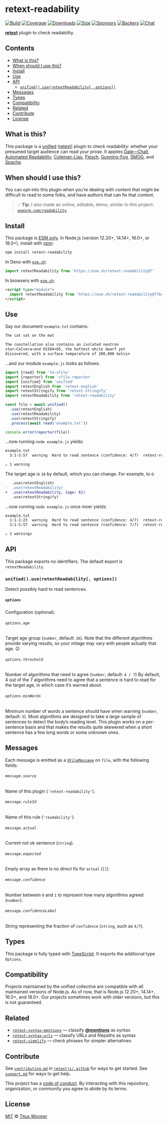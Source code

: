 # retext-readability

[![Build][build-badge]][build]
[![Coverage][coverage-badge]][coverage]
[![Downloads][downloads-badge]][downloads]
[![Size][size-badge]][size]
[![Sponsors][sponsors-badge]][collective]
[![Backers][backers-badge]][collective]
[![Chat][chat-badge]][chat]

**[retext][]** plugin to check readability.

## Contents

*   [What is this?](#what-is-this)
*   [When should I use this?](#when-should-i-use-this)
*   [Install](#install)
*   [Use](#use)
*   [API](#api)
    *   [`unified().use(retextReadability[, options])`](#unifieduseretextreadability-options)
*   [Messages](#messages)
*   [Types](#types)
*   [Compatibility](#compatibility)
*   [Related](#related)
*   [Contribute](#contribute)
*   [License](#license)

## What is this?

This package is a [unified][] ([retext][]) plugin to check readability: whether
your presumed target audience can read your prose.
It applies [Dale—Chall][dale-chall],
[Automated Readability][automated-readability], [Coleman-Liau][], [Flesch][],
[Gunning-Fog][], [SMOG][], and [Spache][].

## When should I use this?

You can opt-into this plugin when you’re dealing with content that might be
difficult to read to some folks, and have authors that can fix that content.

> 💡 **Tip**: I also made an online, editable, demo, similar to this project:
> [`wooorm.com/readability`](https://wooorm.com/readability/).

## Install

This package is [ESM only][esm].
In Node.js (version 12.20+, 14.14+, 16.0+, or 18.0+), install with [npm][]:

```sh
npm install retext-readability
```

In Deno with [`esm.sh`][esmsh]:

```js
import retextReadability from 'https://esm.sh/retext-readability@7'
```

In browsers with [`esm.sh`][esmsh]:

```html
<script type="module">
  import retextReadability from 'https://esm.sh/retext-readability@7?bundle'
</script>
```

## Use

Say our document `example.txt` contains:

```txt
The cat sat on the mat

The constellation also contains an isolated neutron
star—Calvera—and H1504+65, the hottest white dwarf yet
discovered, with a surface temperature of 200,000 kelvin
```

…and our module `example.js` looks as follows:

```js
import {read} from 'to-vfile'
import {reporter} from 'vfile-reporter'
import {unified} from 'unified'
import retextEnglish from 'retext-english'
import retextStringify from 'retext-stringify'
import retextReadability from 'retext-readability'

const file = await unified()
  .use(retextEnglish)
  .use(retextReadability)
  .use(retextStringify)
  .process(await read('example.txt'))

console.error(reporter(file))
```

…now running `node example.js` yields:

```txt
example.txt
  3:1-5:57  warning  Hard to read sentence (confidence: 4/7)  retext-readability  retext-readability

⚠ 1 warning
```

The target age is `16` by default, which you can change.
For example, to `6`:

```diff
   .use(retextEnglish)
-  .use(retextReadability)
+  .use(retextReadability, {age: 6})
   .use(retextStringify)
```

…now running `node example.js` once moer yields:

```txt
example.txt
  1:1-1:23  warning  Hard to read sentence (confidence: 4/7)  retext-readability  retext-readability
  3:1-5:57  warning  Hard to read sentence (confidence: 7/7)  retext-readability  retext-readability

⚠ 2 warnings
```

## API

This package exports no identifiers.
The default export is `retextReadability`.

### `unified().use(retextReadability[, options])`

Detect possibly hard to read sentences.

##### `options`

Configuration (optional).

###### `options.age`

Target age group (`number`, default: `16`).
Note that the different algorithms provide varying results, so your milage may
vary with people actually that age.
:wink:

###### `options.threshold`

Number of algorithms that need to agree (`number`, default: `4 / 7`)
By default, 4 out of the 7 algorithms need to agree that a sentence is hard to
read for the target age, in which case it’s warned about.

###### `options.minWords`

Minimum number of words a sentence should have when warning (`number`, default:
`5`).
Most algorithms are designed to take a large sample of sentences to detect the
body’s reading level.
This plugin works on a per-sentence basis and that makes the results quite
skewered when a short sentence has a few long words or some unknown ones.

## Messages

Each message is emitted as a [`VFileMessage`][message] on `file`, with the
following fields:

###### `message.source`

Name of this plugin (`'retext-readability'`).

###### `message.ruleId`

Name of this rule (`'readability'`).

###### `message.actual`

Current not ok sentence (`string`).

###### `message.expected`

Empty array as there is no direct fix for `actual` (`[]`).

###### `message.confidence`

Number between `0` and `1` to represent how many algorithms agreed (`number`).

###### `message.confidenceLabel`

String representing the fraction of `confidence` (`string`, such as `4/7`).

## Types

This package is fully typed with [TypeScript][].
It exports the additional type `Options`.

## Compatibility

Projects maintained by the unified collective are compatible with all maintained
versions of Node.js.
As of now, that is Node.js 12.20+, 14.14+, 16.0+, and 18.0+.
Our projects sometimes work with older versions, but this is not guaranteed.

## Related

*   [`retext-syntax-mentions`](https://github.com/retextjs/retext-syntax-mentions)
    — classify [**@mentions**](https://github.com/blog/821) as syntax
*   [`retext-syntax-urls`](https://github.com/retextjs/retext-syntax-urls)
    — classify URLs and filepaths as syntax
*   [`retext-simplify`](https://github.com/retextjs/retext-simplify)
    — check phrases for simpler alternatives

## Contribute

See [`contributing.md`][contributing] in [`retextjs/.github`][health] for ways
to get started.
See [`support.md`][support] for ways to get help.

This project has a [code of conduct][coc].
By interacting with this repository, organization, or community you agree to
abide by its terms.

## License

[MIT][license] © [Titus Wormer][author]

<!-- Definitions -->

[build-badge]: https://github.com/retextjs/retext-readability/workflows/main/badge.svg

[build]: https://github.com/retextjs/retext-readability/actions

[coverage-badge]: https://img.shields.io/codecov/c/github/retextjs/retext-readability.svg

[coverage]: https://codecov.io/github/retextjs/retext-readability

[downloads-badge]: https://img.shields.io/npm/dm/retext-readability.svg

[downloads]: https://www.npmjs.com/package/retext-readability

[size-badge]: https://img.shields.io/bundlephobia/minzip/retext-readability.svg

[size]: https://bundlephobia.com/result?p=retext-readability

[sponsors-badge]: https://opencollective.com/unified/sponsors/badge.svg

[backers-badge]: https://opencollective.com/unified/backers/badge.svg

[collective]: https://opencollective.com/unified

[chat-badge]: https://img.shields.io/badge/chat-discussions-success.svg

[chat]: https://github.com/retextjs/retext/discussions

[npm]: https://docs.npmjs.com/cli/install

[esm]: https://gist.github.com/sindresorhus/a39789f98801d908bbc7ff3ecc99d99c

[esmsh]: https://esm.sh

[typescript]: https://www.typescriptlang.org

[health]: https://github.com/retextjs/.github

[contributing]: https://github.com/retextjs/.github/blob/main/contributing.md

[support]: https://github.com/retextjs/.github/blob/main/support.md

[coc]: https://github.com/retextjs/.github/blob/main/code-of-conduct.md

[license]: license

[author]: https://wooorm.com

[unified]: https://github.com/unifiedjs/unified

[retext]: https://github.com/retextjs/retext

[message]: https://github.com/vfile/vfile-message

[dale-chall]: https://github.com/words/dale-chall-formula

[automated-readability]: https://github.com/words/automated-readability

[coleman-liau]: https://github.com/words/coleman-liau

[flesch]: https://github.com/words/flesch

[gunning-fog]: https://github.com/words/gunning-fog

[spache]: https://github.com/words/spache-formula

[smog]: https://github.com/words/smog-formula
